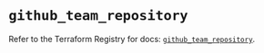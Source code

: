 # `github_team_repository`

Refer to the Terraform Registry for docs: [`github_team_repository`](https://registry.terraform.io/providers/integrations/github/6.7.0/docs/resources/team_repository).
